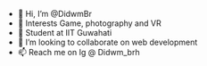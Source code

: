 - 👋 Hi, I’m @DidwmBr
- 👀 Interests Game, photography and VR
- 🌱 Student at IIT Guwahati
- 💞️ I’m looking to collaborate on web development
- 📫 Reach me on Ig @ Didwm_brh
<!---
DidwmBr/DidwmBr is a ✨ special ✨ repository because its `README.md` (this file) appears on your GitHub profile.
You can click the Preview link to take a look at your changes.
--->
